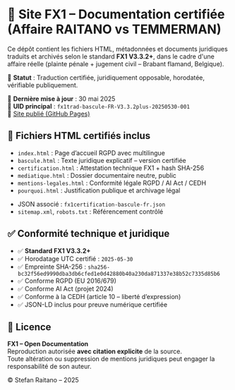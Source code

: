 # 📂 Site FX1 – Documentation certifiée (Affaire RAITANO vs TEMMERMAN)

Ce dépôt contient les fichiers HTML, métadonnées et documents juridiques traduits et archivés selon le standard **FX1 V3.3.2+**, dans le cadre d'une affaire réelle (plainte pénale + jugement civil – Brabant flamand, Belgique).

🔐 **Statut** : Traduction certifiée, juridiquement opposable, horodatée, vérifiable publiquement.

📅 **Dernière mise à jour** : 30 mai 2025  
📁 **UID principal** : `fx1trad-bascule-FR-V3.3.2plus-20250530-001`  
🔗 [Site publié (GitHub Pages)](https://raitano-temmerman.github.io/Raitano-vs-Temmerman-Affaire-d-pos-e-au-parquet-et-structur-e-par-IA/)

## 📄 Fichiers HTML certifiés inclus

- `index.html` : Page d’accueil RGPD avec multilingue
- `bascule.html` : Texte juridique explicatif – version certifiée
- `certification.html` : Attestation technique FX1 + hash SHA-256
- `mediatique.html` : Dossier documentaire neutre, public
- `mentions-legales.html` : Conformité légale RGPD / AI Act / CEDH
- `pourquoi.html` : Justification publique et archivage légal

+ JSON associé : `fx1certification-bascule-fr.json`  
+ `sitemap.xml`, `robots.txt` : Référencement contrôlé

## ✅ Conformité technique et juridique

- ✅ **Standard FX1 V3.3.2+**
- ✅ Horodatage UTC certifié : `2025-05-30`
- ✅ Empreinte SHA-256 : `sha256-bc32f56ed9990dba3db6cfed1e0d42880b40a230da871337e38b52c7335d85b6`
- ✅ Conforme RGPD (EU 2016/679)
- ✅ Conforme AI Act (projet 2024)
- ✅ Conforme à la CEDH (article 10 – liberté d’expression)
- ✅ JSON-LD inclus pour preuve numérique certifiée

## 📝 Licence

**FX1 – Open Documentation**  
Reproduction autorisée **avec citation explicite** de la source.  
Toute altération ou suppression de mentions juridiques peut engager la responsabilité de son auteur.

© Stefan Raitano – 2025